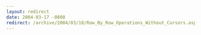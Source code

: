 ```yaml
---
layout: redirect
date: 2004-03-17 -0800
redirect: /archive/2004/03/18/Row_By_Row_Operations_Without_Cursors.aspx/
---
```

